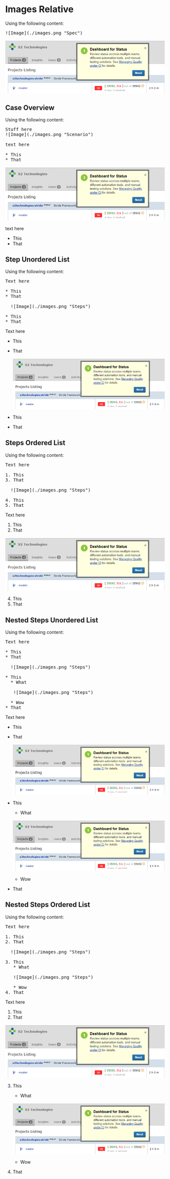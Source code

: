 # Images Relative
Using the following content:

<pre>
![Image](./images.png "Spec")
</pre>

![Image](./images.png "Spec")


## Case Overview
Using the following content:

<pre>
Stuff here
![Image](./images.png "Scenario")

text here

* This
* That
</pre>

![Image](./images.png "Scenario")

text here

* This
* That

## Step Unordered List
Using the following content:
 <pre>
Text here

* This 
* That

  ![Image](./images.png "Steps")

* This
* That
</pre>

Text here

* This 
* That

  ![Image](./images.png "Steps")

* This
* That

 
## Steps Ordered List
Using the following content:

<pre>
Text here

1. This 
3. That

  ![Image](./images.png "Steps")

4. This
5. That
</pre>

Text here

1. This 
3. That

  ![Image](./images.png "Steps")

4. This
5. That


## Nested Steps Unordered List
Using the following content:

<pre>
Text here

* This 
* That

  ![Image](./images.png "Steps")

* This
  * What 

   ![Image](./images.png "Steps")

  * Wow
* That
</pre>

Text here

* This 
* That

  ![Image](./images.png "Steps")

* This
  * What 

   ![Image](./images.png "Steps")

  * Wow
* That
 
## Nested Steps Ordered List
Using the following content:
<pre>
Text here

1. This 
2. That

  ![Image](./images.png "Steps")

3. This
   * What 

   ![Image](./images.png "Steps")

   * Wow
4. That
</pre>

Text here

1. This 
2. That

  ![Image](./images.png "Steps")

3. This
   * What 

   ![Image](./images.png "Steps")
   
   * Wow
4. That

 
